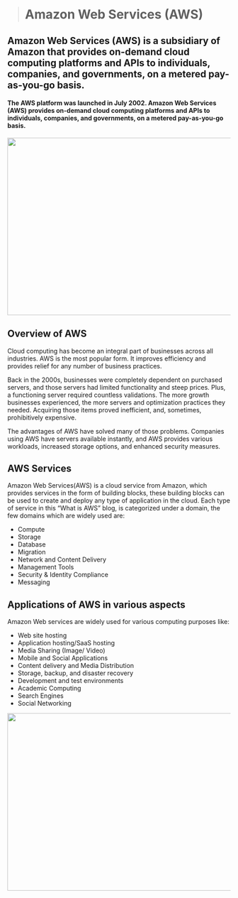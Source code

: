 > # Amazon Web Services (AWS)
## Amazon Web Services (AWS) is a subsidiary of Amazon that provides on-demand cloud computing platforms and APIs to individuals, companies, and governments, on a metered pay-as-you-go basis. 
#### The AWS platform was launched in July 2002. Amazon Web Services (AWS) provides on-demand cloud computing platforms and APIs to individuals, companies, and governments, on a metered pay-as-you-go basis.

<img src="https://thecoraltech.com/wp-content/uploads/2020/02/aws.png" padding="100px" height="400px" width="850px">

## Overview of AWS 
Cloud computing has become an integral part of businesses across all industries. AWS is the most popular form. It improves efficiency and provides relief for any number of business practices.

Back in the 2000s, businesses were completely dependent on purchased servers, and those servers had limited functionality and steep prices. Plus, a functioning server required countless validations. The more growth businesses experienced, the more servers and optimization practices they needed. Acquiring those items proved inefficient, and, sometimes, prohibitively expensive.

The advantages of AWS have solved many of those problems. Companies using AWS have servers available instantly, and AWS provides various workloads, increased storage options, and enhanced security measures.
## AWS Services
Amazon Web Services(AWS) is a cloud service from Amazon, which provides services in the form of building blocks, these building blocks can be used to create and deploy any type of application in the cloud.
Each type of service in this “What is AWS” blog, is categorized under a domain, the few domains which are widely used are:

 * Compute
 * Storage
 * Database
 * Migration
 * Network and Content Delivery
 * Management Tools
 * Security & Identity Compliance
 * Messaging
 
## Applications of AWS in various aspects
Amazon Web services are widely used for various computing purposes like:

 * Web site hosting
 * Application hosting/SaaS hosting
 * Media Sharing (Image/ Video)
 * Mobile and Social Applications
 * Content delivery and Media Distribution
 * Storage, backup, and disaster recovery
 * Development and test environments
 * Academic Computing
 * Search Engines
 * Social Networking
 
 <img src="https://s3.amazonaws.com/oodles-technologies1/blog-images/bbad1007-659b-4b08-bef8-2a298bd6305f.png" padding="100px" height="400px" width="850px">
